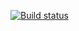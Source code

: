 [![Build status](https://ci.appveyor.com/api/projects/status/pf4hkk9qljif5v7t?svg=true)](https://ci.appveyor.com/project/DariaZolotoreva/cardorderform)